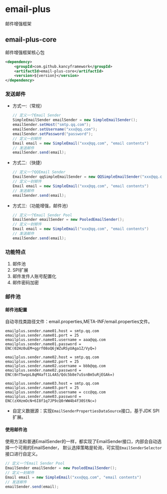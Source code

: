 # email-plus

邮件增强框架

## email-plus-core

邮件增强框架核心包

```xml
<dependency>
    <groupId>com.github.kancyframework</groupId>
    <artifactId>email-plus-core</artifactId>
    <version>${version}</version>
</dependency>
```

### 发送邮件

- 方式一:（常规）
    ```java
    // 定义一个Email Sender
    SimpleEmailSender emailSender = new SimpleEmailSender();
    emailSender.setHost("smtp.qq.com");
    emailSender.setUsername("xxx@qq.com");
    emailSender.setPassword("password");
    // 定义一封邮件
    Email email = new SimpleEmail("xxx@qq.com", "email contents")
    // 发送邮件
    emailSender.send(email);
    ```

- 方式二:（快捷）
    ```java
    // 定义一个QQEmail Sender
    EmailSender qqSimpleEmailSender = new QQSimpleEmailSender("xxx@qq.com", "password");
    // 定义一封邮件
    Email email = new SimpleEmail("xxx@qq.com", "email contents")
    // 发送邮件
    emailSender.send(email);
    ```

- 方式三:（功能增强，邮件池）
    ```java
    // 定义一个Email Sender Pool
    EmailSender emailSender = new PooledEmailSender();
    // 定义一封邮件
    Email email = new SimpleEmail("xxx@qq.com", "email contents")
    // 发送邮件
    emailSender.send(email);
    ```

### 功能特点

1. 邮件池
2. SPI扩展
3. 邮件发件人账号配置化
4. 邮件密码加密


### 邮件池

#### 邮件池配置

自动寻找类路径文件：email.properties,META-INF/email.properties文件。

```properties
emailplus.sender.name01.host = smtp.qq.com
emailplus.sender.name01.port = 25
emailplus.sender.name01.username = aaa@qq.com
emailplus.sender.name01.password = ENC(02Hz0uEM+qgrf08oQ6jWZuRSyUAga1Z/VyQ=)

emailplus.sender.name02.host = smtp.qq.com
emailplus.sender.name02.port = 25
emailplus.sender.name02.username = bbb@qq.com
emailplus.sender.name02.password = ENC(8nT5wqoL8qM4aft1L4A5/Qdc5b8e7uSsnBm5uRjEGAk=)

emailplus.sender.name03.host = smtp.qq.com
emailplus.sender.name03.port = 25
emailplus.sender.name03.username = ccc@qq.com
emailplus.sender.name03.password = ENC(zXHzmOcN+6I8f1q7JP9cQ0rWW4b4f30StNc=)
```
- 自定义数据源：实现`EmailSenderPropertiesDataSource`接口，基于JDK SPI扩展。

#### 使用邮件池

使用方法和普通EmailSender的一样，都实现了EmailSender接口，内部会自动选择一个可用的EmailSender，
默认选择策略是轮询，可实现`EmailSenderSelector`接口进行自定义。

```java
// 定义一个Email Sender Pool
EmailSender emailSender = new PooledEmailSender();
// 定义一封邮件
Email email = new SimpleEmail("xxx@qq.com", "email contents")
// 发送邮件
emailSender.send(email);
```
